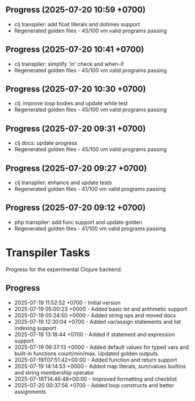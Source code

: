 ## Progress (2025-07-20 10:59 +0700)
- clj transpiler: add float literals and dotimes support
- Regenerated golden files - 45/100 vm valid programs passing

## Progress (2025-07-20 10:41 +0700)
- clj transpiler: simplify 'in' check and when-if
- Regenerated golden files - 45/100 vm valid programs passing

## Progress (2025-07-20 10:30 +0700)
- clj: improve loop bodies and update while test
- Regenerated golden files - 45/100 vm valid programs passing

## Progress (2025-07-20 09:31 +0700)
- clj docs: update progress
- Regenerated golden files - 45/100 vm valid programs passing

## Progress (2025-07-20 09:27 +0700)
- clj transpiler: enhance and update tests
- Regenerated golden files - 41/100 vm valid programs passing

## Progress (2025-07-20 09:12 +0700)
- php transpiler: add func support and update golden
- Regenerated golden files - 41/100 vm valid programs passing

# Transpiler Tasks

Progress for the experimental Clojure backend.

## Progress

- 2025-07-19 11:52:52 +0700 - Initial version
- 2025-07-19 05:00:23 +0000 - Added basic let and arithmetic support
- 2025-07-19 05:24:50 +0000 - Added string ops and moved docs
- 2025-07-19 12:30:04 +0700 - Added var/assign statements and list indexing support
- 2025-07-19 13:18:44 +0700 - Added if statement and expression support
- 2025-07-19 06:37:13 +0000 - Added default values for typed vars and built-in functions count/min/max. Updated golden outputs.
- 2025-07-19T07:51:42+00:00 - Added function and return support
- 2025-07-19 14:14:53 +0000 - Added map literals, sum/values builtins and string membership operator
- 2025-07-19T14:46:48+00:00 - Improved formatting and checklist
- 2025-07-20 00:37:56 +0700 - Added loop constructs and better assignments
